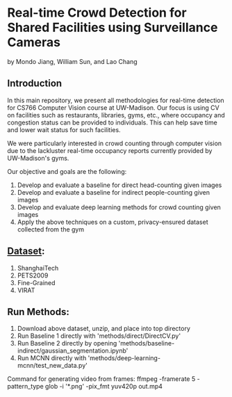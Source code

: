 # Real-time Crowd Detection for Shared Facilities using Surveillance Cameras
by Mondo Jiang, William Sun, and Lao Chang

## Introduction
In this main repository, we present all methodologies for real-time detection for CS766 Computer Vision course at UW-Madison. Our focus is using CV on facilities such as restaurants, libraries, gyms, etc., where occupancy and congestion status can be provided to individuals. This can help save time and lower wait status for such facilities.

We were particularly interested in crowd counting through computer vision due to the lackluster real-time occupancy reports currently provided by UW-Madison's gyms.

Our objective and goals are the following:
1. Develop and evaluate a baseline for direct head-counting given images  
2. Develop and evaluate a baseline for indirect people-counting given images  
3. Develop and evaluate deep learning methods for crowd counting given images  
4. Apply the above techniques on a custom, privacy-ensured dataset collected from the gym 

## [Dataset](https://drive.google.com/drive/u/2/folders/1Kvuk0fiKKyZUmWqEIRx6_jgfvQuHyO7t):
1) ShanghaiTech
2) PETS2009
3) Fine-Grained
4) VIRAT

## Run Methods:
1. Download above dataset, unzip, and place into top directory
2. Run Baseline 1 directly with 'methods/direct/DirectCV.py'
3. Run Baseline 2 directly by opening 'methods/baseline-indirect/gaussian_segmentation.ipynb'
4. Run MCNN directly with 'methods/deep-learning-mcnn/test_new_data.py'

Command for generating video from frames: ffmpeg -framerate 5 -pattern_type glob -i '*.png' -pix_fmt yuv420p out.mp4

